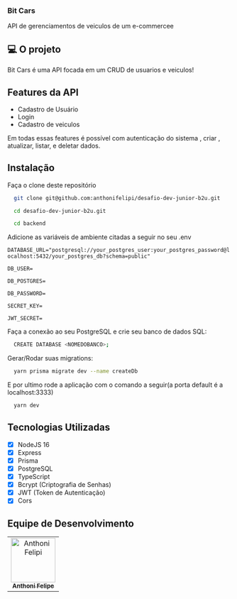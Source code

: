### Bit Cars
API de gerenciamentos de veiculos de um e-commercee

## 💻 O projeto
 Bit Cars é uma API focada em um CRUD de usuarios e veiculos!


## Features da API

 - Cadastro de Usuário
 - Login
 - Cadastro de veiculos
 
 Em todas essas features é possível com autenticação do sistema , criar , atualizar, listar, e deletar dados.
 
 ## Instalação

 Faça o clone deste repositório
```bash
  git clone git@github.com:anthonifelipi/desafio-dev-junior-b2u.git
```
```bash
  cd desafio-dev-junior-b2u.git
```
```bash
  cd backend
```
Adicione as variáveis de ambiente citadas a seguir no seu .env

`DATABASE_URL="postgresql://your_postgres_user:your_postgres_password@localhost:5432/your_postgres_db?schema=public"`

`DB_USER= `

`DB_POSTGRES= `

`DB_PASSWORD= `

`SECRET_KEY= `

`JWT_SECRET= `
 
 Faça a conexão ao seu PostgreSQL e crie seu banco de dados SQL:

```bash
  CREATE DATABASE <NOMEDOBANCO>;
```

Gerar/Rodar suas migrations:

```bash
  yarn prisma migrate dev --name createDb
```

E por ultimo rode a aplicação com o comando a seguir(a porta default é a localhost:3333)
```bash
  yarn dev
```
 
 ## Tecnologias Utilizadas 
 
  -  [x] NodeJS 16
  -  [x] Express
  -  [x] Prisma
  -  [x] PostgreSQL
  -  [x] TypeScript
  -  [x] Bcrypt (Criptografia de Senhas)
  -  [x] JWT (Token de Autenticação)
  -  [x] Cors

## Equipe de Desenvolvimento<br>

<table>
  <tr>
   <td align="center">
      <a href="https://github.com/anthonifelipi">
        <img src="https://ca.slack-edge.com/TQZR39SET-U02EYVC3F9D-8a2e8c57cdcc-72" width="100px;" alt="Anthoni Felipi"/><br>
        <sub>
          <b>Anthoni Felipe</b>
        </sub>
      </a>
    </td>
  </tr>
</table>
